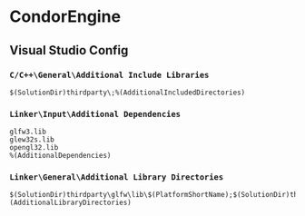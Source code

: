 # CondorEngine

## Visual Studio Config
### `C/C++\General\Additional Include Libraries`
```
$(SolutionDir)thirdparty\;%(AdditionalIncludedDirectories)
```

### `Linker\Input\Additional Dependencies`
```
glfw3.lib
glew32s.lib
opengl32.lib
%(AdditionalDependencies)
```

### `Linker\General\Additional Library Directories`
```
$(SolutionDir)thirdparty\glfw\lib\$(PlatformShortName);$(SolutionDir)thirdparty\glew\lib\$(PlatformShortName);%(AdditionalLibraryDirectories)
```
